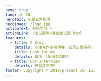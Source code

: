 ```yaml
---
home: true
lang: zh-CN
heroText: 记录日常所得
heroImage: /logo.jpg
actionText: 开始学习 →
actionLink: /面试题库/基础面试题.html
features:
  - title: A Blog
    details: 专注写作前端博客，记录日常所得。
  - title: Look for me
    details: 微信：l544402029
  - title: For Interview
    details: 开始学习吧!
footer: Copyright © 2019-present Jon Liu
---
```

